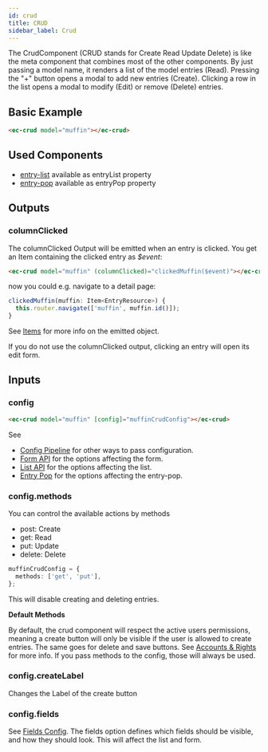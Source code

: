 ```yaml
---
id: crud
title: CRUD
sidebar_label: Crud
---
```


<!-- ![crud](../../static/img/crud.png) -->

The CrudComponent (CRUD stands for Create Read Update Delete) is like the meta component that combines most of the other components. By just passing a model name, it renders a list of the model entries (Read). Pressing the "+" button opens a modal to add new entries (Create). Clicking a row in the list opens a modal to modify (Edit) or remove (Delete) entries.

## Basic Example

```html
<ec-crud model="muffin"></ec-crud>
```

## Used Components

- [entry-list](entry-list.component.md) available as entryList property
- [entry-pop](entry-pop) available as entryPop property

## Outputs

### columnClicked

The columnClicked Output will be emitted when an entry is clicked. You get an Item containing the clicked entry as _$event_:

```html
<ec-crud model="muffin" (columnClicked)="clickedMuffin($event)"></ec-crud>
```

now you could e.g. navigate to a detail page:

```ts
clickedMuffin(muffin: Item<EntryResource>) {
  this.router.navigate(['muffin', muffin.id()]);
}
```

See [Items](../core-concepts/items.md) for more info on the emitted object.

If you do not use the columnClicked output, clicking an entry will open its edit form.

## Inputs

### config

```html
<ec-crud model="muffin" [config]="muffinCrudConfig"></ec-crud>
```

See 

- [Config Pipeline](../core-concepts/config-pipeline) for other ways to pass configuration.
- [Form API](../core-concepts/form-options) for the options affecting the form.
- [List API](../core-concepts/list-options) for the options affecting the list.
- [Entry Pop](entry-pop) for the options affecting the entry-pop.

### config.methods

You can control the available actions by methods

- post: Create
- get: Read
- put: Update
- delete: Delete

```ts
muffinCrudConfig = {
  methods: ['get', 'put'],
};
```

This will disable creating and deleting entries.

**Default Methods**

By default, the crud component will respect the active users permissions, meaning a create button will only be visible if the user is allowed to create entries. The same goes for delete and save buttons. See [Accounts & Rights](../core-concepts/accounts.md) for more info. If you pass methods to the config, those will always be used.

### config.createLabel

Changes the Label of the create button

### config.fields

See [Fields Config](../core-concepts/config-options.md).
The fields option defines which fields should be visible, and how they should look. This will affect the list and form.
